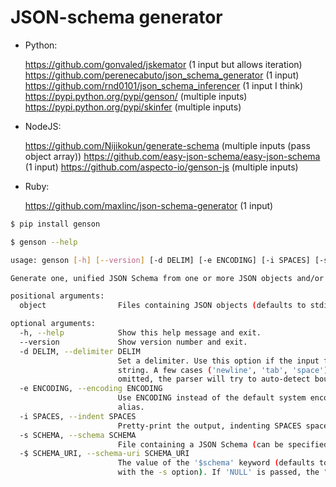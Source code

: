 # JSON-schema generator

* Python:

    https://github.com/gonvaled/jskemator (1 input but allows iteration)
    https://github.com/perenecabuto/json_schema_generator (1 input)
    https://github.com/rnd0101/json_schema_inferencer (1 input I think)
    https://pypi.python.org/pypi/genson/ (multiple inputs)
    https://pypi.python.org/pypi/skinfer (multiple inputs)

* NodeJS:

    https://github.com/Nijikokun/generate-schema (multiple inputs (pass object array))
    https://github.com/easy-json-schema/easy-json-schema (1 input)
    https://github.com/aspecto-io/genson-js (multiple inputs)

* Ruby:

    https://github.com/maxlinc/json-schema-generator (1 input)



```bash
$ pip install genson

$ genson --help

usage: genson [-h] [--version] [-d DELIM] [-e ENCODING] [-i SPACES] [-s SCHEMA] [-$ SCHEMA_URI] ...

Generate one, unified JSON Schema from one or more JSON objects and/or JSON Schemas. Compatible with JSON-Schema Draft 4 and above.

positional arguments:
  object                Files containing JSON objects (defaults to stdin if no arguments are passed).

optional arguments:
  -h, --help            Show this help message and exit.
  --version             Show version number and exit.
  -d DELIM, --delimiter DELIM
                        Set a delimiter. Use this option if the input files contain multiple JSON objects/schemas. You can pass any
                        string. A few cases ('newline', 'tab', 'space') will get converted to a whitespace character. If this option is
                        omitted, the parser will try to auto-detect boundaries.
  -e ENCODING, --encoding ENCODING
                        Use ENCODING instead of the default system encoding when reading files. ENCODING must be a valid codec name or
                        alias.
  -i SPACES, --indent SPACES
                        Pretty-print the output, indenting SPACES spaces.
  -s SCHEMA, --schema SCHEMA
                        File containing a JSON Schema (can be specified multiple times to merge schemas).
  -$ SCHEMA_URI, --schema-uri SCHEMA_URI
                        The value of the '$schema' keyword (defaults to 'http://json-schema.org/schema#' or can be specified in a schema
                        with the -s option). If 'NULL' is passed, the "$schema" keyword will not be included in the result.

```